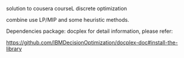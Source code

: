 solution to cousera courseL discrete optimization

combine use LP/MIP and some heuristic methods.


Dependencies
package: docplex for detail information, please refer:

https://github.com/IBMDecisionOptimization/docplex-doc#install-the-library
